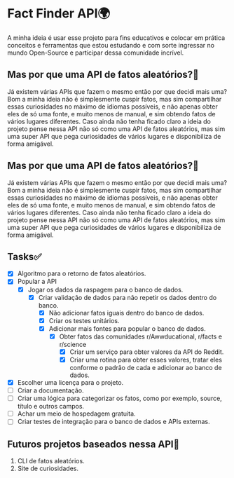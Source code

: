 # Fact Finder API🌍

A minha ideia é usar esse projeto para fins educativos e colocar em
prática conceitos e ferramentas que estou estudando e com sorte ingressar
no mundo Open-Source e participar dessa comunidade incrível.

## Mas por que uma API de fatos aleatórios?🧐

Já existem várias APIs que fazem o mesmo então por que decidi mais uma? Bom
a minha ideia não é simplesmente cuspir fatos, mas sim compartilhar essas
curiosidades no máximo de idiomas possíveis, e não apenas obter eles de só
uma fonte, e muito menos de manual, e sim obtendo fatos de vários lugares
diferentes. Caso ainda não tenha ficado claro a ideia do projeto pense nessa API
não só como uma API de fatos aleatórios, mas sim uma super API que pega curiosidades
de vários lugares e disponibiliza de forma amigável.

## Mas por que uma API de fatos aleatórios?🧐

Já existem várias APIs que fazem o mesmo então por que decidi mais uma? Bom
a minha ideia não é simplesmente cuspir fatos, mas sim compartilhar essas 
curiosidades no máximo de idiomas possíveis, e não apenas obter eles de só
uma fonte, e muito menos de manual, e sim obtendo fatos de vários lugares 
diferentes. Caso ainda não tenha ficado claro a ideia do projeto pense nessa API
não só como uma API de fatos aleatórios, mas sim uma super API que pega curiosidades
de vários lugares e disponibiliza de forma amigável.

## Tasks✅

- [X] Algoritmo para o retorno de fatos aleatórios.
- [X] Popular a API
  - [X] Jogar os dados da raspagem para o banco de dados.
    - [X] Criar validação de dados para não repetir os dados dentro do banco.
      - [X] Não adicionar fatos iguais dentro do banco de dados.
      - [X] Criar os testes unitários.
      - [X] Adicionar mais fontes para popular o banco de dados.
        - [X] Obter fatos das comunidades r/Awwducational, r/facts e r/science
          - [X] Criar um serviço para obter valores da API do Reddit.
          - [X] Criar uma rotina para obter esses valores, tratar eles conforme o padrão de cada e adicionar ao banco
               de dados.
- [X] Escolher uma licença para o projeto.
- [ ] Criar a documentação.
- [ ] Criar uma lógica para categorizar os fatos, como por exemplo, source, título e outros campos.
- [ ] Achar um meio de hospedagem gratuita.
- [ ] Criar testes de integração para o banco de dados e APIs externas.

## Futuros projetos baseados nessa API🔮

1. CLI de fatos aleatórios.
2. Site de curiosidades.